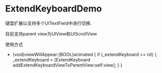 ExtendKeyboardDemo
==================
键盘扩展以支持多个UITextField中进行切换.

目前支持parent view为UIView和UIScrollView


使用方式
- (void)viewWillAppear:(BOOL)animated
{
    if (_extendKeyboard == nil) {
        _extendKeyboard = [ExtendKeyboard addExtendKeyboardViewToParentView:self.view];
    }
}
